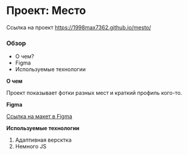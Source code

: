 # Проект: Место

Ссылка на проект
https://1998max7362.github.io/mesto/
### Обзор
* О чем?
* Figma
* Используемые технологии

**О чем**

Проект показывает фотки разных мест и краткий профиль кого-то.

**Figma**

[Ссылка на макет в Figma](https://www.figma.com/file/2cn9N9jSkmxD84oJik7xL7/JavaScript.-Sprint-4?node-id=0%3A1)

**Используемые технологии**
 
1) Адаптивная версктка
2) Немного JS

